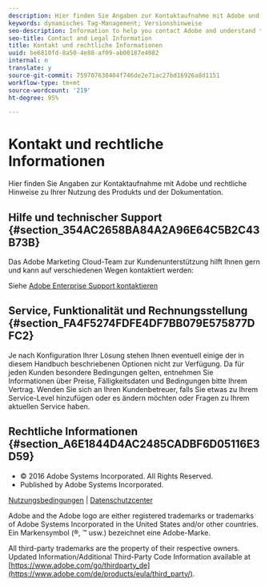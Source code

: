 ```yaml
---
description: Hier finden Sie Angaben zur Kontaktaufnahme mit Adobe und rechtliche Hinweise zu Ihrer Nutzung des Produkts und der Dokumentation.
keywords: dynamisches Tag-Management; Versionshinweise
seo-description: Information to help you contact Adobe and understand the legal issues concerning your use of this product and documentation.
seo-title: Contact and Legal Information
title: Kontakt und rechtliche Informationen
uuid: be6810fd-8a50-4e88-af09-ab00187e4082
internal: n
translate: y
source-git-commit: 759707638404f746de2e71ac27bd16926a8d1151
workflow-type: tm+mt
source-wordcount: '219'
ht-degree: 95%

---
```



# Kontakt und rechtliche Informationen

Hier finden Sie Angaben zur Kontaktaufnahme mit Adobe und rechtliche Hinweise zu Ihrer Nutzung des Produkts und der Dokumentation.


## Hilfe und technischer Support {#section_354AC2658BA84A2A96E64C5B2C43B73B}

Das Adobe Marketing Cloud-Team zur Kundenunterstützung hilft Ihnen gern und kann auf verschiedenen Wegen kontaktiert werden:

Siehe [Adobe Enterprise Support kontaktieren](https://helpx.adobe.com/de/contact/enterprise-support.ec.html)

## Service, Funktionalität und Rechnungsstellung {#section_FA4F5274FDFE4DF7BB079E575877DFC2}

Je nach Konfiguration Ihrer Lösung stehen Ihnen eventuell einige der in diesem Handbuch beschriebenen Optionen nicht zur Verfügung. Da für jeden Kunden besondere Bedingungen gelten, entnehmen Sie Informationen über Preise, Fälligkeitsdaten und Bedingungen bitte Ihrem Vertrag. Wenden Sie sich an Ihren Kundenbetreuer, falls Sie etwas zu Ihrem Service-Level hinzufügen oder es ändern möchten oder Fragen zu Ihrem aktuellen Service haben.

<!--
## Feedback {#section_8154D6D712054220A90D85FA8E92933E}
Adobe Systems welcome any suggestions or feedback regarding this solution. You can add enhancement ideas and suggestions for the Analytics suite to our [Customer Idea Exchange](https://my.omniture.com/login/?r=%2Fp%2Fsuite%2Fcurrent%2Findex.html%3Fa%3DIdeasExchange.Redirect%26redirectreason%3Dnotregistered%26referer%3Dhttp%253A%252F%252Fideas.omniture.com%252Ft5%252FAdobe-Idea-Exchange-for-Omniture%252Fidb-p%252FIdeaExchange3). -->

## Rechtliche Informationen {#section_A6E1844D4AC2485CADBF6D05116E3D59}


<ul class="simplelist"> 
 <li> © 2016 Adobe Systems Incorporated. All Rights Reserved. </li> 
 <li> Published by Adobe Systems Incorporated. </li> 
</ul>

[Nutzungsbedingungen](https://www.adobe.com/go/marketingcloud_terms_of_use) | [Datenschutzcenter](https://www.adobe.com/de/privacy/policy.html)

Adobe and the Adobe logo are either registered trademarks or trademarks of Adobe Systems Incorporated in the United States and/or other countries. Ein Markensymbol (®, ™ usw.) bezeichnet eine Adobe-Marke.

All third-party trademarks are the property of their respective owners. Updated Information/Additional Third-Party Code Information available at [https://www.adobe.com/go/thirdparty_de](https://www.adobe.com/de/products/eula/third_party/).
